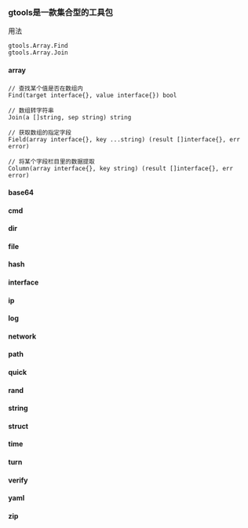### gtools是一款集合型的工具包

用法
```
gtools.Array.Find
gtools.Array.Join
```


#### array
```
// 查找某个值是否在数组内
Find(target interface{}, value interface{}) bool

// 数组转字符串
Join(a []string, sep string) string

// 获取数组的指定字段
Field(array interface{}, key ...string) (result []interface{}, err error)

// 将某个字段栏目里的数据提取
Column(array interface{}, key string) (result []interface{}, err error)
```

#### base64
#### cmd
#### dir
#### file
#### hash
#### interface
#### ip
#### log
#### network
#### path
#### quick
#### rand
#### string
#### struct
#### time
#### turn
#### verify
#### yaml
#### zip
